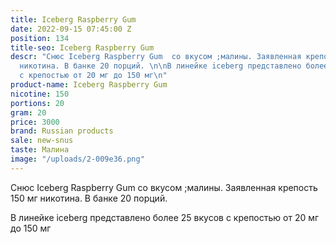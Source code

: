 ```yaml
---
title: Iceberg Raspberry Gum
date: 2022-09-15 07:45:00 Z
position: 134
title-seo: Iceberg Raspberry Gum
descr: "Снюс Iceberg Raspberry Gum  со вкусом ;малины. Заявленная крепость 150 мг
  никотина. В банке 20 порций. \n\nВ линейке iceberg представлено более 25 вкусов
  с крепостью от 20 мг до 150 мг\n"
product-name: Iceberg Raspberry Gum
nicotine: 150
portions: 20
gram: 20
price: 3000
brand: Russian products
sale: new-snus
taste: Малина
image: "/uploads/2-009e36.png"
---
```


Снюс Iceberg Raspberry Gum  со вкусом ;малины. Заявленная крепость 150 мг никотина. В банке 20 порций. 

В линейке iceberg представлено более 25 вкусов с крепостью от 20 мг до 150 мг
